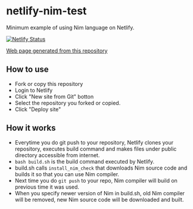 # netlify-nim-test
Minimum example of using Nim language on Netlify.

[![Netlify Status](https://api.netlify.com/api/v1/badges/cc03b0e4-abff-47f1-99f3-0fc806270d36/deploy-status)](https://app.netlify.com/sites/spontaneous-licorice-9893bb/deploys)


[Web page generated from this repository](https://use-nim-on.netlify.com/)

## How to use
* Fork or copy this repository
* Login to Netlify
* Click "New site from Git" botton
* Select the repository you forked or copied.
* Click "Deploy site"

## How it works
* Everytime you do git push to your repository, Netlify clones your repository, executes build command and makes files under public directory accessible from internet.
* ``bash build.sh`` is the build command executed by Netlify.
* build.sh calls ``install_nim_check`` that downloads Nim source code and builds it so that you can use Nim compiler.
* Next time you do ``git push`` to your repo, Nim compiler will build on previous time it was used.
* When you specify newer version of Nim in build.sh, old Nim compiler will be removed, new Nim source code will be downloaded and built.
